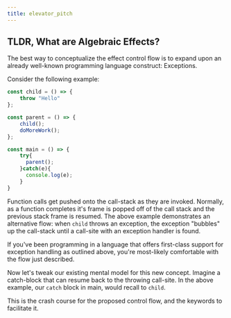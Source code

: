 ```yaml
---
title: elevator_pitch
---
```


## TLDR, What are Algebraic Effects?

The best way to conceptualize the effect control flow is to expand upon an already well-known programming language construct: Exceptions.

Consider the following example:

```javascript
const child = () => {
    throw "Hello"
};

const parent = () => {
    child();
    doMoreWork();
};

const main = () => {
    try{
      parent();
    }catch(e){
      console.log(e);
    }
}
```

Function calls get pushed onto the call-stack as they are invoked. Normally, as a function completes it's frame is 
popped off of the call stack and the previous stack frame is resumed. The above example demonstrates an alternative flow:
when `child` throws an exception, the exception "bubbles" up the call-stack until a call-site with an exception handler is found.

If you've been programming in a language that offers first-class support for exception handling as outlined above, you're most-likely
comfortable with the flow just described.


Now let's tweak our existing mental model for this new concept. Imagine a catch-block that can resume back to the throwing call-site. 
In the above example, our `catch` block in main, would recall to `child`. 

This is the crash course for the proposed control flow, and the keywords to facilitate it.
